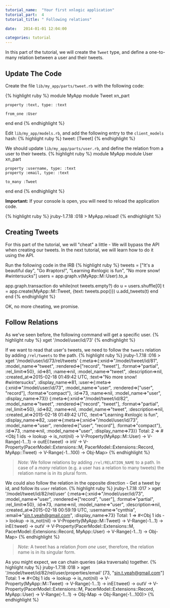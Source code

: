 ```yaml
---
tutorial_name:  "Your first xnlogic application"
tutorial_part:  4
tutorial_title: " Following relations"

date:   2014-01-01 12:04:00

categories: tutorial
---
```


In this part of the tutorial, we will create the `Tweet` type, and define a one-to-many relation between a user and their tweets.

## Update The Code

Create the file `lib/my_app/parts/tweet.rb` with the following code:

{% highlight ruby %}
module MyApp
  module Tweet
    xn_part

    property :text, type: :text

    from_one :User

  end
end
{% endhighlight %}

Edit `lib/my_app/models.rb`, and add the following entry to the `client_models` hash:
{% highlight ruby %}
tweet: [Tweet]
{% endhighlight %}

We should update `lib/my_app/parts/user.rb`, and define the relation from a user to their tweets.
{% highlight ruby %}
module MyApp
  module User
    xn_part

    property :username, type: :text
    property :email, type: :text

    to_many :Tweet
  end
end
{% endhighlight %}

__Important:__ If your console is open, you will need to reload the application code.

{% highlight ruby %}
jruby-1.7.18 :018 > MyApp.reload!
{% endhighlight %}


## Creating Tweets

For this part of the tutorial, we will "cheat" a little - We will bypass the API when creating our tweets. In the next tutorial, we will learn how to do it using the API.

Run the following code in the IRB
{% highlight ruby %}
tweets = ["It's a beautiful day", "Go #raptors!", "Learning #xnlogic is fun", "No more snow! #wintersucks"]
users = app.graph.v(MyApp::M::User).to_a

app.graph.transaction do
    while(not tweets.empty?) do
        u = users.shuffle[0]
        t = app.create(MyApp::M::Tweet, {text: tweets.pop()})
        u.add_tweets(t)
    end
end
{% endhighlight %}

OK, no more cheating, we promise.

## Follow Relations

As we've seen before, the following command will get a specific user.
{% highlight ruby %}
xget '/model/user/id/73'
{% endhighlight %}

If we want to read that user's tweets, we need to follow the `tweets` relation by adding `/rel/tweets` to the path.
{% highlight ruby %}
jruby-1.7.18 :016 > xget '/model/user/id/73/rel/tweets'
{:meta=>{:xnid=>"/model/tweet/id/81", :model_name=>"tweet", :rendered=>["record", "tweet"], :format=>"partial", :rel_limit=>50}, :id=>81, :name=>nil, :model_name=>"tweet", :description=>nil, :created_at=>2015-02-18 01:49:42 UTC, :text=>"No more snow! #wintersucks", :display_name=>81, :user=>{:meta=>{:xnid=>"/model/user/id/73", :model_name=>"user", :rendered=>["user", "record"], :format=>"compact"}, :id=>73, :name=>nil, :model_name=>"user", :display_name=>73}}
{:meta=>{:xnid=>"/model/tweet/id/82", :model_name=>"tweet", :rendered=>["record", "tweet"], :format=>"partial", :rel_limit=>50}, :id=>82, :name=>nil, :model_name=>"tweet", :description=>nil, :created_at=>2015-02-18 01:49:42 UTC, :text=>"Learning #xnlogic is fun", :display_name=>82, :user=>{:meta=>{:xnid=>"/model/user/id/73", :model_name=>"user", :rendered=>["user", "record"], :format=>"compact"}, :id=>73, :name=>nil, :model_name=>"user", :display_name=>73}}
Total: 2
 => #<Obj 1 ids -> lookup -> is_not(nil) -> V-Property(MyApp::M::User) -> V-Range(-1...1) -> outE(:tweet) -> inV -> V-Property(PacerModel::Extensions::M, PacerModel::Extensions::Record, MyApp::Tweet) -> V-Range(-1...100) -> Obj-Map>
{% endhighlight %}

> _Note:_ We follow relations by adding `/rel/RELATION_NAME` to a path. In case of a _many_ relation (e.g. a user has a relation to many tweets) the relation name is in its plural form.

We could also follow the relation in the opposite direction - Get a tweet by id, and follow its `user` relation.
{% highlight ruby %}
jruby-1.7.18 :017 > xget '/model/tweet/id/82/rel/user'
{:meta=>{:xnid=>"/model/user/id/73", :model_name=>"user", :rendered=>["record", "user"], :format=>"partial", :rel_limit=>50}, :id=>73, :name=>nil, :model_name=>"user", :description=>nil, :created_at=>2015-02-18 00:59:19 UTC, :username=>"cynthia", :email=>"sin.t.yeah@gmail.com", :display_name=>73}
Total: 1
 => #<Obj 1 ids -> lookup -> is_not(nil) -> V-Property(MyApp::M::Tweet) -> V-Range(-1...1) -> inE(:tweet) -> outV -> V-Property(PacerModel::Extensions::M, PacerModel::Extensions::Record, MyApp::User) -> V-Range(-1...1) -> Obj-Map>
{% endhighlight %}

> _Note:_ A tweet has a relation _from one_ user, therefore, the relation name is in its singular form.

As you might expect, we can chain queries (aka traversals) together.
{% highlight ruby %}
jruby-1.7.18 :018 > xget '/model/tweet/id/82/rel/user/properties/email'
[73, "sin.t.yeah@gmail.com"]
Total: 1
 => #<Obj 1 ids -> lookup -> is_not(nil) -> V-Property(MyApp::M::Tweet) -> V-Range(-1...1) -> inE(:tweet) -> outV -> V-Property(PacerModel::Extensions::M, PacerModel::Extensions::Record, MyApp::User) -> V-Range(-1...1) -> Obj-Map -> Obj-Range(-1...100)>
{% endhighlight %}

